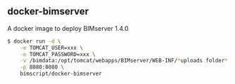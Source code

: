 ## docker-bimserver

A docker image to deploy BIMserver 1.4.0

```bash
$ docker run -d \
	-e TOMCAT_USER=xxx \
	-e TOMCAT_PASSWORD=xxx \
	-v /bimdata:/opt/tomcat/webapps/BIMserver/WEB-INF/*uploads folder* \
	-p 8080:8080 \
	bimscript/docker-bimserver
```
